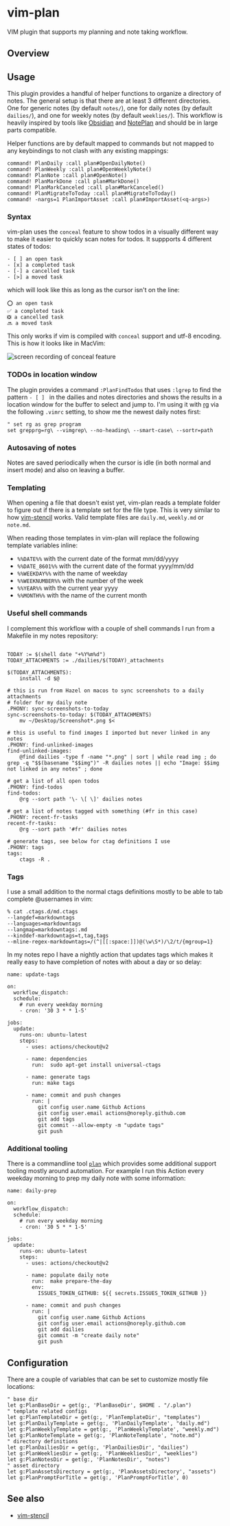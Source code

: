 # vim-plan

VIM plugin that supports my planning and note taking workflow.

## Overview

## Usage

This plugin provides a handful of helper functions to organize a directory of
notes. The general setup is that there are at least 3 different directories.
One for generic notes (by default `notes/`), one for daily notes (by default
`dailies/`), and one for weekly notes (by default `weeklies/`). This workflow
is heavily inspired by tools like [Obsidian][obsidian] and
[NotePlan][noteplan] and should be in large parts compatible.

Helper functions are by default mapped to commands but not mapped to any
keybindings to not clash with any existing mappings:

```
command! PlanDaily :call plan#OpenDailyNote()
command! PlanWeekly :call plan#OpenWeeklyNote()
command! PlanNote :call plan#OpenNote()
command! PlanMarkDone :call plan#MarkDone()
command! PlanMarkCanceled :call plan#MarkCanceled()
command! PlanMigrateToToday :call plan#MigrateToToday()
command! -nargs=1 PlanImportAsset :call plan#ImportAsset(<q-args>)
```

### Syntax
vim-plan uses the `conceal` feature to show todos in a visually different way
to make it easier to quickly scan notes for todos. It suppports 4 different
states of todos:

```
- [ ] an open task
- [x] a completed task
- [-] a cancelled task
- [>] a moved task
```

which will look like this as long as the cursor isn't on the line:

```
⭕️ an open task
✅ a completed task
❎ a cancelled task
🔜 a moved task
```

This only works if vim is compiled with `conceal` support and utf-8 encoding.
This is how it looks like in MacVim:

![screen recording of conceal feature](https://github.com/mrtazz/vim-plan/assets/68183/5062d1c3-f487-4de4-86f2-e83b9ec11030)


### TODOs in location window
The plugin provides a command `:PlanFindTodos` that uses `:lgrep` to find the
pattern `- [ ] ` in the dailies and notes directories and shows the results in
a location window for the buffer to select and jump to. I'm using it with
[rg](https://github.com/BurntSushi/ripgrep) via the following `.vimrc`
setting, to show me the newest daily notes first:

```
" set rg as grep program
set grepprg=rg\ --vimgrep\ --no-heading\ --smart-case\ --sortr=path
```

### Autosaving of notes
Notes are saved periodically when the cursor is idle (in both normal and
insert mode) and also on leaving a buffer.


### Templating
When opening a file that doesn't exist yet, vim-plan reads a template folder
to figure out if there is a template set for the file type. This is very
similar to how [vim-stencil][vim_stencil] works. Valid template files are
`daily.md`, `weekly.md` or `note.md`.

When reading those templates in vim-plan will replace the following template
variables inline:

- `%%DATE%%` with the current date of the format mm/dd/yyyy
- `%%DATE_8601%%` with the current date of the format yyyy/mm/dd
- `%%WEEKDAY%%` with the name of weekday
- `%%WEEKNUMBER%%` with the number of the week
- `%%YEAR%%` with the current year yyyy
- `%%MONTH%%` with the name of the current month

### Useful shell commands

I complement this workflow with a couple of shell commands I run from a
Makefile in my notes repository:

```make

TODAY := $(shell date "+%Y%m%d")
TODAY_ATTACHMENTS := ./dailies/$(TODAY)_attachments

$(TODAY_ATTACHMENTS):
	install -d $@

# this is run from Hazel on macos to sync screenshots to a daily attachments
# folder for my daily note
.PHONY: sync-screenshots-to-today
sync-screenshots-to-today: $(TODAY_ATTACHMENTS)
	mv ~/Desktop/Screenshot*.png $<

# this is useful to find images I imported but never linked in any notes
.PHONY: find-unlinked-images
find-unlinked-images:
	@find dailies -type f -name "*.png" | sort | while read img ; do grep -q "$$(basename "$$img")" -R dailies notes || echo "Image: $$img not linked in any notes" ; done

# get a list of all open todos
.PHONY: find-todos
find-todos:
	@rg --sort path '\- \[ \]' dailies notes

# get a list of notes tagged with something (#fr in this case)
.PHONY: recent-fr-tasks
recent-fr-tasks:
	@rg --sort path '#fr' dailies notes

# generate tags, see below for ctag definitions I use
.PHONY: tags
tags:
	ctags -R .

```

### Tags
I use a small addition to the normal ctags definitions mostly to be able to
tab complete @usernames in vim:

```
% cat .ctags.d/md.ctags
--langdef=markdowntags
--languages=markdowntags
--langmap=markdowntags:.md
--kinddef-markdowntags=t,tag,tags
--mline-regex-markdowntags=/(^|[[:space:]])@(\w\S*)/\2/t/{mgroup=1}
```

In my notes repo I have a nightly action that updates tags which makes it really easy
to have completion of notes with about a day or so delay:

```
name: update-tags

on:
  workflow_dispatch:
  schedule:
    # run every weekday morning
    - cron: '30 3 * * 1-5'

jobs:
  update:
    runs-on: ubuntu-latest
    steps:
      - uses: actions/checkout@v2

      - name: dependencies
        run:  sudo apt-get install universal-ctags

      - name: generate tags
        run: make tags

      - name: commit and push changes
        run: |
          git config user.name Github Actions
          git config user.email actions@noreply.github.com
          git add tags
          git commit --allow-empty -m "update tags"
          git push
```

### Additional tooling
There is a commandline tool [`plan`](https://github.com/mrtazz/plan) which provides some additional
support tooling mostly around automation. For example I run this Action every weekday morning to
prep my daily note with some information:

```
name: daily-prep

on:
  workflow_dispatch:
  schedule:
    # run every weekday morning
    - cron: '30 5 * * 1-5'

jobs:
  update:
    runs-on: ubuntu-latest
    steps:
      - uses: actions/checkout@v2

      - name: populate daily note
        run:  make prepare-the-day
        env:
          ISSUES_TOKEN_GITHUB: ${{ secrets.ISSUES_TOKEN_GITHUB }}

      - name: commit and push changes
        run: |
          git config user.name Github Actions
          git config user.email actions@noreply.github.com
          git add dailies
          git commit -m "create daily note"
          git push
```

## Configuration
There are a couple of variables that can be set to customize mostly file
locations:

```vimscript
" base dir
let g:PlanBaseDir = get(g:, 'PlanBaseDir', $HOME . "/.plan")
" template related configs
let g:PlanTemplateDir = get(g:, 'PlanTemplateDir', "templates")
let g:PlanDailyTemplate = get(g:, 'PlanDailyTemplate', "daily.md")
let g:PlanWeeklyTemplate = get(g:, 'PlanWeeklyTemplate', "weekly.md")
let g:PlanNoteTemplate = get(g:, 'PlanNoteTemplate', "note.md")
" directory definitions
let g:PlanDailiesDir = get(g:, 'PlanDailiesDir', "dailies")
let g:PlanWeekliesDir = get(g:, 'PlanWeekliesDir', "weeklies")
let g:PlanNotesDir = get(g:, 'PlanNotesDir', "notes")
" asset directory
let g:PlanAssetsDirectory = get(g:, 'PlanAssetsDirectory', "assets")
let g:PlanPromptForTitle = get(g:, 'PlanPromptForTitle', 0)
```

## See also
- [vim-stencil][vim_stencil]

[vim_stencil]: https://github.com/mrtazz/vim-stencil
[obsidian]: https://obsidian.md/
[noteplan]: https://noteplan.co/
